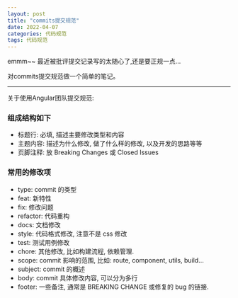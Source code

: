 ```yaml
---
layout: post
title: "commits提交规范"
date: 2022-04-07
categories: 代码规范
tags: 代码规范
---   
```



emmm~~
最近被批评提交记录写的太随心了,还是要正规一点...  

对commits提交规范做一个简单的笔记。

---

关于使用Angular团队提交规范:

### 组成结构如下

* 标题行: 必填, 描述主要修改类型和内容
* 主题内容: 描述为什么修改, 做了什么样的修改, 以及开发的思路等等
* 页脚注释: 放 Breaking Changes 或 Closed Issues


### 常用的修改项

* type: commit 的类型
* feat: 新特性
* fix: 修改问题
* refactor: 代码重构
* docs: 文档修改
* style: 代码格式修改, 注意不是 css 修改
* test: 测试用例修改
* chore: 其他修改, 比如构建流程, 依赖管理.
* scope: commit 影响的范围, 比如: route, component, utils, build...
* subject: commit 的概述
* body: commit 具体修改内容, 可以分为多行
* footer: 一些备注, 通常是 BREAKING CHANGE 或修复的 bug 的链接.
